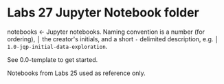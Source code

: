 # Labs 27 Jupyter Notebook folder

notebooks     <- Jupyter notebooks. Naming convention is a number (for ordering),
    │            the creator's initials, and a short `-` delimited description, e.g.
    │            `1.0-jqp-initial-data-exploration`.



See 0.0-template to get started. 

Notebooks from Labs 25 used as reference only. 